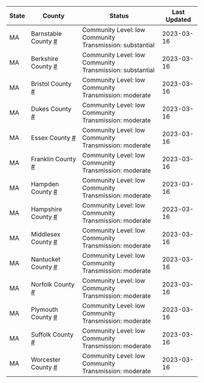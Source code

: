 State | County | Status | Last Updated
--- | --- | --- | --- 
MA | Barnstable County <a href="#barnstable_county">#</a> | <a name="barnstable_county"></a>Community Level: low<br/>Community Transmission: substantial | 2023-03-16
MA | Berkshire County <a href="#berkshire_county">#</a> | <a name="berkshire_county"></a>Community Level: low<br/>Community Transmission: substantial | 2023-03-16
MA | Bristol County <a href="#bristol_county">#</a> | <a name="bristol_county"></a>Community Level: low<br/>Community Transmission: moderate | 2023-03-16
MA | Dukes County <a href="#dukes_county">#</a> | <a name="dukes_county"></a>Community Level: low<br/>Community Transmission: moderate | 2023-03-16
MA | Essex County <a href="#essex_county">#</a> | <a name="essex_county"></a>Community Level: low<br/>Community Transmission: moderate | 2023-03-16
MA | Franklin County <a href="#franklin_county">#</a> | <a name="franklin_county"></a>Community Level: low<br/>Community Transmission: moderate | 2023-03-16
MA | Hampden County <a href="#hampden_county">#</a> | <a name="hampden_county"></a>Community Level: low<br/>Community Transmission: moderate | 2023-03-16
MA | Hampshire County <a href="#hampshire_county">#</a> | <a name="hampshire_county"></a>Community Level: low<br/>Community Transmission: moderate | 2023-03-16
MA | Middlesex County <a href="#middlesex_county">#</a> | <a name="middlesex_county"></a>Community Level: low<br/>Community Transmission: moderate | 2023-03-16
MA | Nantucket County <a href="#nantucket_county">#</a> | <a name="nantucket_county"></a>Community Level: low<br/>Community Transmission: moderate | 2023-03-16
MA | Norfolk County <a href="#norfolk_county">#</a> | <a name="norfolk_county"></a>Community Level: low<br/>Community Transmission: moderate | 2023-03-16
MA | Plymouth County <a href="#plymouth_county">#</a> | <a name="plymouth_county"></a>Community Level: low<br/>Community Transmission: moderate | 2023-03-16
MA | Suffolk County <a href="#suffolk_county">#</a> | <a name="suffolk_county"></a>Community Level: low<br/>Community Transmission: moderate | 2023-03-16
MA | Worcester County <a href="#worcester_county">#</a> | <a name="worcester_county"></a>Community Level: low<br/>Community Transmission: moderate | 2023-03-16
